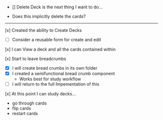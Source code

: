 * [] Delete Deck is the next thing I want to do...

- Does this implicitly delete the cards?

---

[x] Created the ability to Create Decks
- [ ] Consider a reusable form for create and edit

[x] I can View a deck and all the cards contained within

[x] Start to leave breadcrumbs

- [x] I will create bread crumbs in its own folder
- [x] I created a semifunctional bread crumb component
  - Works best for study workflow
- [ ] I will return to the full Impementation of this

[x] At this point I can study decks...
- go through cards
- flip cards
- restart cards
